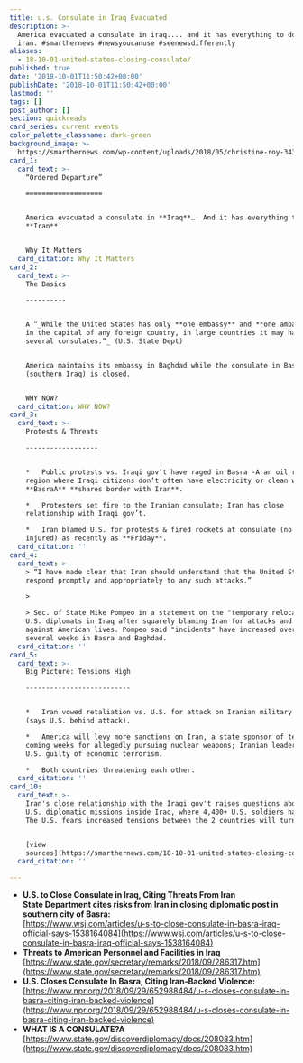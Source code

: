 ```yaml
---
title: u.s. Consulate in Iraq Evacuated
description: >-
  America evacuated a consulate in iraq.... and it has everything to do with
  iran. #smarthernews #newsyoucanuse #seenewsdifferently
aliases:
  - 18-10-01-united-states-closing-consulate/
published: true
date: '2018-10-01T11:50:42+00:00'
publishDate: '2018-10-01T11:50:42+00:00'
lastmod: ''
tags: []
post_author: []
section: quickreads
card_series: current events
color_palette_classname: dark-green
background_image: >-
  https://smarthernews.com/wp-content/uploads/2018/05/christine-roy-343235-unsplash-scaled.jpg
card_1:
  card_text: >-
    “Ordered Departure”

    ===================


    America evacuated a consulate in **Iraq**…. And it has everything to do with
    **Iran**.


    Why It Matters
  card_citation: Why It Matters
card_2:
  card_text: >-
    The Basics

    ----------


    A “_While the United States has only **one embassy** and **one ambassador**
    in the capital of any foreign country, in large countries it may have
    several consulates.”_ (U.S. State Dept)


    America maintains its embassy in Baghdad while the consulate in Basra
    (southern Iraq) is closed.


    WHY NOW?
  card_citation: WHY NOW?
card_3:
  card_text: >-
    Protests & Threats

    ------------------


    *   Public protests vs. Iraqi gov’t have raged in Basra -A an oil rich
    region where Iraqi citizens don’t often have electricity or clean water.
    **BasraA** **shares border with Iran**.

    *   Protesters set fire to the Iranian consulate; Iran has close
    relationship with Iraqi gov’t.

    *   Iran blamed U.S. for protests & fired rockets at consulate (no one was
    injured) as recently as **Friday**.
  card_citation: ''
card_4:
  card_text: >-
    > “I have made clear that Iran should understand that the United States will
    respond promptly and appropriately to any such attacks.”

    > 

    > Sec. of State Mike Pompeo in a statement on the "temporary relocation" of
    U.S. diplomats in Iraq after squarely blaming Iran for attacks and threats
    against American lives. Pompeo said "incidents" have increased over the last
    several weeks in Basra and Baghdad.
  card_citation: ''
card_5:
  card_text: >-
    Big Picture: Tensions High

    --------------------------


    *   Iran vowed retaliation vs. U.S. for attack on Iranian military parade
    (says U.S. behind attack).

    *   America will levy more sanctions on Iran, a state sponsor of terror, in
    coming weeks for allegedly pursuing nuclear weapons; Iranian leadership says
    U.S. guilty of economic terrorism.

    *   Both countries threatening each other.
  card_citation: ''
card_10:
  card_text: >-
    Iran's close relationship with the Iraqi gov't raises questions about future
    U.S. diplomatic missions inside Iraq, where 4,400+ U.S. soldiers have died.
    The U.S. fears increased tensions between the 2 countries will turn deadly.


    [view
    sources](https://smarthernews.com/18-10-01-united-states-closing-consulate/)
  card_citation: ''

---
```

*   **U.S. to Close Consulate in Iraq, Citing Threats From Iran**  
    **State Department cites risks from Iran in closing diplomatic post in southern city of Basra:**  
    [https://www.wsj.com/articles/u-s-to-close-consulate-in-basra-iraq-official-says-1538164084](https://www.wsj.com/articles/u-s-to-close-consulate-in-basra-iraq-official-says-1538164084)
*   **Threats to American Personnel and Facilities in Iraq**  
    [https://www.state.gov/secretary/remarks/2018/09/286317.htm](https://www.state.gov/secretary/remarks/2018/09/286317.htm)
*   **U.S. Closes Consulate In Basra, Citing Iran-Backed Violence:**  
    [https://www.npr.org/2018/09/29/652988484/u-s-closes-consulate-in-basra-citing-iran-backed-violence](https://www.npr.org/2018/09/29/652988484/u-s-closes-consulate-in-basra-citing-iran-backed-violence)
*   **WHAT IS A CONSULATE?A**  
    [https://www.state.gov/discoverdiplomacy/docs/208083.htm](https://www.state.gov/discoverdiplomacy/docs/208083.htm)